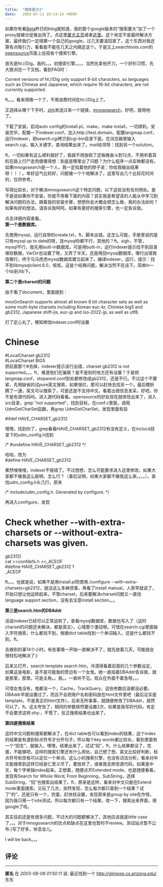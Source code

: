 ```yaml
---
title:  "搜索厦大3"
date:   2003-07-11 18:14:14 +0800
---
```


如果你有看[Beta](http://beta.xmu.edu.cn/modules.php?op=modload&name=News&file=article&sid=11&mode=thread&order=0&thold=0)昨日的blog就知道，我的那个google版本的“搜索厦大”加了一个proxy就被仓促推出场了。点这里[厦大主页](http://www.xmu.edu.cn)或者[这里](http://210.34.218.156/searchwwwcgi-bin/search.cgi)。这个肯定不是最终解决方案，最终我们一定得建一个自己的google，过几天要滚回家了，这个东西对我还算有点吸引力，看看能不能在几天之内搞定这个。于是又上searchtools.com的[opensource](http://www.searchtools.com/tools/tools-opensource.html)页面上巡视各个搜索引擎。  

首先是ht://Dig，我的。。。初搜索引擎。。。，当然先拿他开刀，一个好的习惯，先大致浏览一下文档，看到FAQ时：  

Current versions of ht://Dig only support 8-bit characters, so languages such as Chinese and Japanese, which require 16-bit characters, are not currently supported.  

ft。。。看来得换一个了，不用浪费时间在ht://Dig上了。  

正选择从哪个下手时，[zhh](http://202.38.76.151/~zhh/)发送过来一个链接，[mnogosearch](http://mnogosearch.org/)，好吧，就用他了。  

下载了安装，启动auto config的install.pl，make，make install，一切顺利，安装完毕，配置一下indexer.conf，加入http://test.domain，配置langmap.conf，运行indexer，把search.cgi拷贝到cgi-bin目录下面，在浏览器里输入search.cgi，输入关键字，查询结果出来了。mail给领导：找到另一个solution。  

ft，一切如果有这么顺利就好了，我就不用放假了还每晚奋斗到12点，不用听着耳机在路上行尸走肉傻傻得想：到底是哪里出了问题？为什么程序一点反映都没有。如果mnogosearch是一个人，我一定掐着他的脖子说：你给我输出结果呀！！！。幸好运气比较好，问题被一个个地解决了，这里写出几个比较花时间的，仅供参考。  

写得比较长，对于解决mnogosearch这个特定问题，以下这些没有任何用处。是不是说如果你不安装，你就不用看下面的内容？其实我是希望读的人能从中学习到解决问题的办法，跟着我的安装步骤，想想你会大概会想怎么做，我的办法如何？如果有好的想法，请告诉我呵呵。如果有更好的搜索引擎，也一定告诉我。  

点击详细内容查看。  
**第一个是数据库。**  

先使用mysql，运行自带的create.txt，ft，脚本出错。这怎么可能，手册里说的是只有mysql up to date的呀，连mysql你都不行，其他的？ft。sigh，不管，mysql不行，我先用built-in数据库。可是用built-in，运行indexer提示找不到目录保存数据，VarDir也设置了呀，又弄了半天，还是用回mysql数据库，哪行出错我改哪行，终于马马虎虎mysql数据库建立起来了。编译indexer，运行，提示：找不到libmysqlclient.6.0，咳咳，这是个经典问题，解决当然不在话下。简单ln一个lib到/lib下。  

**第二个是charset的问题**  

由于看了document，里面提到：  

mnoGoSearch supports almost all known 8 bit character sets as well as some multi-byte charsets including Korean euc-kr, Chinese big5 and gb2312, Japanese shift-jis, euc-jp and iso-2022-jp, as well as utf8.   

打了定心丸了，哪知修改indexer.conf时设置  
# Chinese  
#LocalCharset gb2312  
#LocalCharset BIG5  
把前面那个#去掉，indexer提示该行出错，charset gb2312 is not supported。。。ft，难道他们在骗我？是不是别的地方还有设置？于是把langmap.conf，stopword.conf到处都修改成gb2312，还是不行。不过这个不要紧，先用缺省的试pure英文搜索，如果很烂，那可以赶快去找另一个。最后瞎折腾了一通，英文可以搜索了，可是还是不支持中文。看着出错信息发呆，好吧，你不是有源代码吗，进入源代码看看。opensource的好处现在就体现出来了，进入src目录，grep "not supported"，找到目标，在conf.c里面，调用UdmGetCharSet函数，再grep UdmGetCharSet，发现里面有段  

#ifdef HAVE_CHARSET_gb2312  

嘿嘿，找到你了，grep看看HAVE_CHARSET_gb2312有没有定义，在inclucd目录下的udm_config.h找到  

/* #undefine HAVE_CHARSET_gb2312 */  

哈哈，改为  
#define HAVE_CHARSET_gb2312  

果然嗖嗖嗖，indexer不报错了。不过想想，怎么可能要求进入这里修改，如果大家都不像我这么聪明，怎么行？（事后证明，如果大家都不像我这么笨。。。。）。查找udm_config.h头几行，原来  

/* include/udm_config.h. Generated by configure. */  

再进入configure，发现  
# Check whether --with-extra-charsets or --without-extra-charsets was given.  
gb2312)  
cat >>confdefs.h <<\_ACEOF  
#define HAVE_CHARSET_gb2312 1  
_ACEOF  

ft。。。也就是说，如果不是用install.pl而使用./configure --with-extra-charsets=gb2312，就没这么多麻烦事，再看了install manual，人家早就说了，开始只想让他运转起来，不管charset，后来要解决charset问题又一直找language support section，没有去注意install section。。。  

**第三是search.htm的DBAddr**  

话说indexer已经可以正常运转了，查看mysql数据库，数据也写入了（这时charset的问题还未解决，都是英文），心情那个激动呀。可惜在search.cgi里面输入字符搜索，什么都找不到，根据dict table找到一个单词输入，还是什么都找不到，ft。  

去做别的事14个小时。有些事情一开始一直解决不了，就先放着几天，可能就会很轻松地解决了:)  

后来又打开，search template search.htm，冷漠得看着前面的几个参数设定，如果这是电影，是不是可能我的旁边有一个女鬼，她一直指着DBAddr告诉我，就是那里，那里。可是主角。。我。。一直听不见。观众在外面干着急呀。。。  

可惜女鬼没有，鬼都没一个，Cache，TrackQuery，这些参数应该都没必要。DBAddr早就设置过了，而且不会把用户名和密码放在html文件里吧（最后证实是template，不是真正的html文件）。后来无所事事，就随便修改了DBAddr，居然可以了。ft。这太夸张了，相同的参数居然要设置2次，如果是我写的代码，肯定不会要求这样:shy:，不管了，反正搜索结果也出来了。  

**第四是搜索结果**  

这时中文问题和搜索都解决了，在dict table也可以看到index的结果，这个index的结果是有遇到标点符号才分开句子，所以每个key words都比较长，看到里面有一个“招生”，就输入，嘿嘿，结果出来了，试试“招”，ft，什么结果都没了，完蛋，不能够吧，这样的搜索引擎还有什么用处，自己想了想，英文比较好判断，标点符号和空格可以定位一个单词，这么小的搜索引擎，也没有词法分析，看来对中文能搜索到这样已经是仁至义尽了，要放弃了，或者我去修改源代码，如果是中文，每个字单独index起来。正想着，随便点开Extended mode，也是随便看看，发现有Search for Whole Word, From Beginning，SubString，选择SubString，“招”也搜索出结果了。ft，原来是这样，看来对中文只能在Extend mode里面搜索。又玩了几次，突然发现，怎么每次都只查到一个结果？试了“的”，还是只有一个，完蛋，赶快找设置，发现原来是group by site在作怪，因为我只用一个site测试，所以每次都只有一个结果，改一下，搜索出来界面，很google了哈。  

其实目前还是有很多问题，不过大的问题都解决了，其他应该就是little case了。。。对于mnogosearch的优点和缺点在这里也暂时不review。测试站点暂不公布:)写了好多，休息会儿。  

I will be back。。。  


## 评论

*****
**匿名** 在 *2003-08-08 01:50:11* 说: 最近找到一个 http://glimpse.cs.arizona.edu/ 东东


